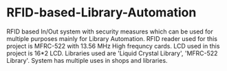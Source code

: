 # RFID-based-Library-Automation
RFID based In/Out system with security measures which can be used for multiple purposes mainly for Library Automation.
RFID reader used for this project is MFRC-522 with 13.56 MHz High frequncy cards.
LCD used in this project is 16*2 LCD.
Libraries used are 'Liquid Crystal Library', 'MFRC-522 Library'.
System has multiple uses in shops and libraries.
